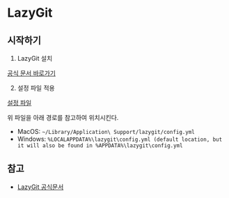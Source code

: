 # LazyGit


## 시작하기

1. LazyGit 설치

  [공식 문서 바로가기](https://github.com/jesseduffield/lazygit?tab=readme-ov-file#installation)

2. 설정 파일 적용

  [설정 파일](https://github.com/iai6203/dev-environments-files/blob/main/lazygit/config.yml)

  위 파일을 아래 경로를 참고하여 위치시킨다.

  - MacOS: `~/Library/Application\ Support/lazygit/config.yml`
  - Windows: `%LOCALAPPDATA%\lazygit\config.yml (default location, but it will also be found in %APPDATA%\lazygit\config.yml`


## 참고

- [LazyGit 공식문서](https://github.com/jesseduffield/lazygit)
